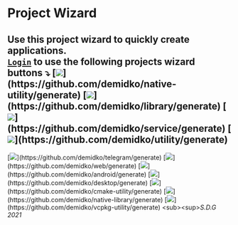 # Project Wizard

Use this project wizard to quickly create applications.  
[**`Login`**](https://github.com/login) to use the following projects wizard buttons ⤵
[![](https://img.shields.io/badge/utility%20(C++,%20Xmake)-black?style=for-the-badge&logo=cplusplus)](https://github.com/demidko/native-utility/generate)
[![](https://img.shields.io/badge/library%20(Kotlin,%20Gradle,%20Maven)-EA7100?style=for-the-badge&logo=java)](https://github.com/demidko/library/generate)
[![](https://img.shields.io/badge/microservice%20(Kotlin,%20Ktor,%20Gradle)-EA7100?style=for-the-badge&logo=java)](https://github.com/demidko/service/generate)
[![](https://img.shields.io/badge/utility%20(Kotlin,%20Gradle,%20GraalVM)-darkblue?style=for-the-badge&logo=kotlin)](https://github.com/demidko/utility/generate)
---
[![](https://img.shields.io/badge/telegram%20Bot%20(Kotlin,%20Gradle)-blue?style=for-the-badge&logo=telegram)](https://github.com/demidko/telegram/generate)
[![](https://img.shields.io/badge/web%20application%20(Kotlin,%20KWeb,%20Gradle)-darkviolet?style=for-the-badge&logo=kotlin&logoColor=violet)](https://github.com/demidko/web/generate)
[![](https://img.shields.io/badge/android%20application%20(Kotlin,%20Jetpack,%20Gradle)-darkgreen?style=for-the-badge&logo=android)](https://github.com/demidko/android/generate)
[![](https://img.shields.io/badge/desktop%20application%20(Kotlin,%20Jetpack,%20Gradle)-brown?style=for-the-badge&logo=kotlin)](https://github.com/demidko/desktop/generate)
[![](https://img.shields.io/badge/utility%20(C++,%20Conan,%20CMake)-003E54?style=for-the-badge&logo=cmake)](https://github.com/demidko/cmake-utility/generate)
[![](https://img.shields.io/badge/library%20(C++,%20Conan,%20CMake)-003E54?style=for-the-badge&logo=cmake)](https://github.com/demidko/native-library/generate)
[![](https://img.shields.io/badge/utility%20(C++,%20VCPKG,%20CMake)-gray?style=for-the-badge&logo=microsoft)](https://github.com/demidko/vcpkg-utility/generate)  
<sub><sup>_S.D.G 2021_</sup></sub>
